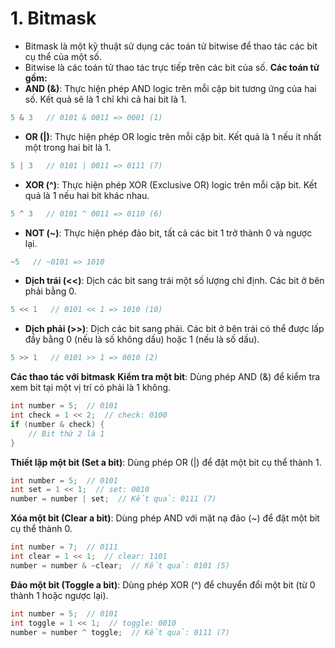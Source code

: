 # 1. Bitmask
- Bitmask là một kỹ thuật sử dụng các toán tử bitwise để thao tác các bit cụ thể của một số.
- Bitwise là các toán tử thao tác trực tiếp trên các bit của số.
**Các toán tử gồm:**
- **AND (&)**: Thực hiện phép AND logic trên mỗi cặp bit tương ứng của hai số. Kết quả sẽ là 1 chỉ khi cả hai bit là 1.
```c
5 & 3   // 0101 & 0011 => 0001 (1)
```
- **OR (|)**: Thực hiện phép OR logic trên mỗi cặp bit. Kết quả là 1 nếu ít nhất một trong hai bit là 1.
```c
5 | 3   // 0101 | 0011 => 0111 (7)
```
- **XOR (^)**: Thực hiện phép XOR (Exclusive OR) logic trên mỗi cặp bit. Kết quả là 1 nếu hai bit khác nhau.
```c
5 ^ 3   // 0101 ^ 0011 => 0110 (6)
```
- **NOT (~)**: Thực hiện phép đảo bit, tất cả các bit 1 trở thành 0 và ngược lại.
```c
~5   // ~0101 => 1010 
```
- **Dịch trái (<<)**: Dịch các bit sang trái một số lượng chỉ định. Các bit ở bên phải bằng 0.
```c
5 << 1   // 0101 << 1 => 1010 (10)
```
- **Dịch phải (>>)**: Dịch các bit sang phải. Các bit ở bên trái có thể được lấp đầy bằng 0 (nếu là số không dấu) hoặc 1 (nếu là số dấu).
```c
5 >> 1   // 0101 >> 1 => 0010 (2)
```
**Các thao tác với bitmask**
**Kiểm tra một bit**: Dùng phép AND (&) để kiểm tra xem bit tại một vị trí có phải là 1 không.
```c
int number = 5;  // 0101
int check = 1 << 2;  // check: 0100
if (number & check) {
    // Bit thứ 2 là 1
}
```
**Thiết lập một bit (Set a bit)**: Dùng phép OR (|) để đặt một bit cụ thể thành 1.
```c
int number = 5;  // 0101
int set = 1 << 1;  // set: 0010
number = number | set;  // Kết quả: 0111 (7)
```
**Xóa một bit (Clear a bit)**: Dùng phép AND với mặt nạ đảo (~) để đặt một bit cụ thể thành 0.
```c
int number = 7;  // 0111
int clear = 1 << 1;  // clear: 1101
number = number & ~clear;  // Kết quả: 0101 (5)
```
**Đảo một bit (Toggle a bit)**: Dùng phép XOR (^) để chuyển đổi một bit (từ 0 thành 1 hoặc ngược lại).
```c
int number = 5;  // 0101
int toggle = 1 << 1;  // toggle: 0010
number = number ^ toggle;  // Kết quả: 0111 (7)
```
